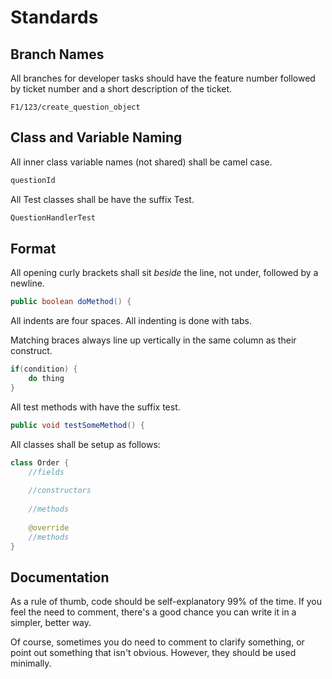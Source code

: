 # Standards

## Branch Names
All branches for developer tasks should have the feature number followed by ticket number and a short description of the ticket.
```
F1/123/create_question_object
```

## Class and Variable Naming
All inner class variable names (not shared) shall be camel case.
```java
questionId
```

All Test classes shall be have the suffix Test.
```java
QuestionHandlerTest
```

## Format
All opening curly brackets shall sit *beside* the line, not under, followed by a newline.
```java
public boolean doMethod() {
```

All indents are four spaces. All indenting is done with tabs.

Matching braces always line up vertically in the same column as their construct.
```java
if(condition) {
    do thing
}
```

All test methods with have the suffix test.
```java
public void testSomeMethod() {
```

All classes shall be setup as follows:
```java
class Order {
    //fields
    
    //constructors
    
    //methods
    
    @override
    //methods
}
```


## Documentation
As a rule of thumb, code should be self-explanatory 99% of the time. If you feel the need to comment, there's a good chance you can write it in a simpler, better way.

Of course, sometimes you do need to comment to clarify something, or point out something that isn't obvious. However, they should be used minimally.
